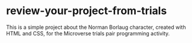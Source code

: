 # review-your-project-from-trials
This is a simple project about the Norman Borlaug character, created with HTML and CSS, for the Microverse trials pair programming activity.
